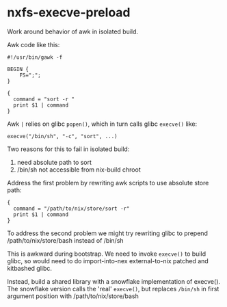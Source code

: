 # nxfs-execve-preload

Work around behavior of awk in isolated build.

Awk code like this:

```
#!/usr/bin/gawk -f

BEGIN {
    FS=";";
}

{
  command = "sort -r "
  print $1 | command
}
```

Awk `|` relies on glibc `popen()`, which in turn calls glibc `execve()` like:
```
execve("/bin/sh", "-c", "sort", ...)
```

Two reasons for this to fail in isolated build:
1. need absolute path to sort
2. /bin/sh not accessible from nix-build chroot

Address the first problem by rewriting awk scripts to use absolute store path:

```
{
  command = "/path/to/nix/store/sort -r"
  print $1 | command
}
```

To address the second problem we might try
rewriting glibc to prepend /path/to/nix/store/bash instead of /bin/sh

This is awkward during bootstrap.  We need to invoke `execve()` to build glibc,
so would need to do import-into-nex external-to-nix patched and kitbashed glibc.

Instead, build a shared library with a snowflake implementation of execve().
The snowflake version calls the 'real' `execve()`, but replaces `/bin/sh` in first
argument position with /path/to/nix/store/bash
